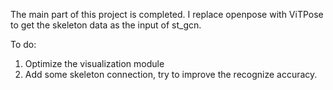 The main part of this project is completed. I replace openpose with ViTPose to get the skeleton data as the input of st_gcn.

To do:
1. Optimize the visualization module
2. Add some skeleton connection, try to improve the recognize accuracy.